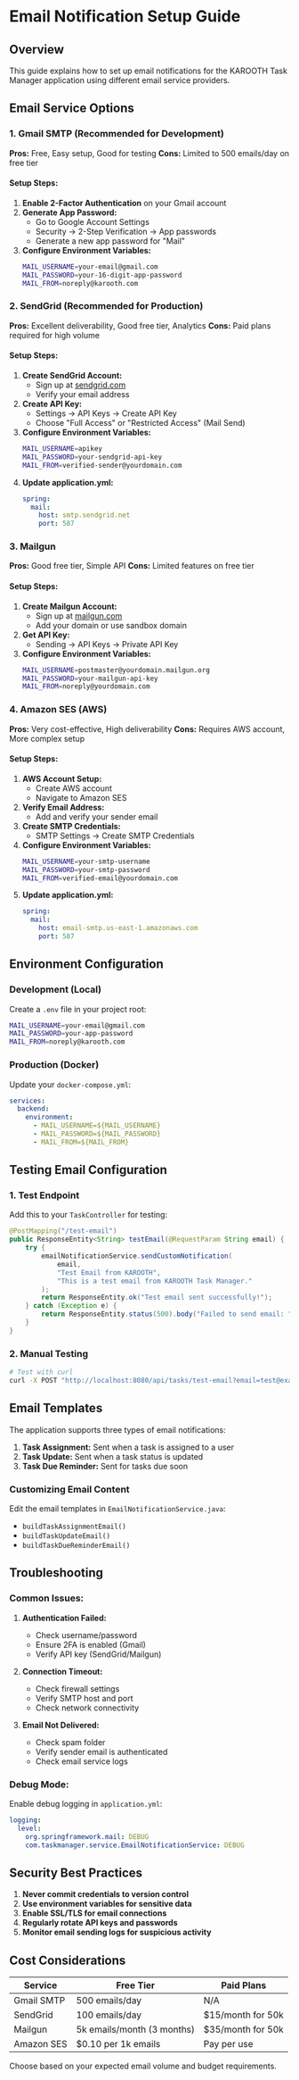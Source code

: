 # Email Notification Setup Guide

## Overview
This guide explains how to set up email notifications for the KAROOTH Task Manager application using different email service providers.

## Email Service Options

### 1. Gmail SMTP (Recommended for Development)
**Pros:** Free, Easy setup, Good for testing
**Cons:** Limited to 500 emails/day on free tier

#### Setup Steps:
1. **Enable 2-Factor Authentication** on your Gmail account
2. **Generate App Password:**
   - Go to Google Account Settings
   - Security → 2-Step Verification → App passwords
   - Generate a new app password for "Mail"
3. **Configure Environment Variables:**
   ```bash
   MAIL_USERNAME=your-email@gmail.com
   MAIL_PASSWORD=your-16-digit-app-password
   MAIL_FROM=noreply@karooth.com
   ```

### 2. SendGrid (Recommended for Production)
**Pros:** Excellent deliverability, Good free tier, Analytics
**Cons:** Paid plans required for high volume

#### Setup Steps:
1. **Create SendGrid Account:**
   - Sign up at [sendgrid.com](https://sendgrid.com)
   - Verify your email address
2. **Create API Key:**
   - Settings → API Keys → Create API Key
   - Choose "Full Access" or "Restricted Access" (Mail Send)
3. **Configure Environment Variables:**
   ```bash
   MAIL_USERNAME=apikey
   MAIL_PASSWORD=your-sendgrid-api-key
   MAIL_FROM=verified-sender@yourdomain.com
   ```
4. **Update application.yml:**
   ```yaml
   spring:
     mail:
       host: smtp.sendgrid.net
       port: 587
   ```

### 3. Mailgun
**Pros:** Good free tier, Simple API
**Cons:** Limited features on free tier

#### Setup Steps:
1. **Create Mailgun Account:**
   - Sign up at [mailgun.com](https://mailgun.com)
   - Add your domain or use sandbox domain
2. **Get API Key:**
   - Sending → API Keys → Private API Key
3. **Configure Environment Variables:**
   ```bash
   MAIL_USERNAME=postmaster@yourdomain.mailgun.org
   MAIL_PASSWORD=your-mailgun-api-key
   MAIL_FROM=noreply@yourdomain.com
   ```

### 4. Amazon SES (AWS)
**Pros:** Very cost-effective, High deliverability
**Cons:** Requires AWS account, More complex setup

#### Setup Steps:
1. **AWS Account Setup:**
   - Create AWS account
   - Navigate to Amazon SES
2. **Verify Email Address:**
   - Add and verify your sender email
3. **Create SMTP Credentials:**
   - SMTP Settings → Create SMTP Credentials
4. **Configure Environment Variables:**
   ```bash
   MAIL_USERNAME=your-smtp-username
   MAIL_PASSWORD=your-smtp-password
   MAIL_FROM=verified-email@yourdomain.com
   ```
5. **Update application.yml:**
   ```yaml
   spring:
     mail:
       host: email-smtp.us-east-1.amazonaws.com
       port: 587
   ```

## Environment Configuration

### Development (Local)
Create a `.env` file in your project root:
```bash
MAIL_USERNAME=your-email@gmail.com
MAIL_PASSWORD=your-app-password
MAIL_FROM=noreply@karooth.com
```

### Production (Docker)
Update your `docker-compose.yml`:
```yaml
services:
  backend:
    environment:
      - MAIL_USERNAME=${MAIL_USERNAME}
      - MAIL_PASSWORD=${MAIL_PASSWORD}
      - MAIL_FROM=${MAIL_FROM}
```

## Testing Email Configuration

### 1. Test Endpoint
Add this to your `TaskController` for testing:
```java
@PostMapping("/test-email")
public ResponseEntity<String> testEmail(@RequestParam String email) {
    try {
        emailNotificationService.sendCustomNotification(
            email, 
            "Test Email from KAROOTH", 
            "This is a test email from KAROOTH Task Manager."
        );
        return ResponseEntity.ok("Test email sent successfully!");
    } catch (Exception e) {
        return ResponseEntity.status(500).body("Failed to send email: " + e.getMessage());
    }
}
```

### 2. Manual Testing
```bash
# Test with curl
curl -X POST "http://localhost:8080/api/tasks/test-email?email=test@example.com"
```

## Email Templates

The application supports three types of email notifications:

1. **Task Assignment:** Sent when a task is assigned to a user
2. **Task Update:** Sent when a task status is updated
3. **Task Due Reminder:** Sent for tasks due soon

### Customizing Email Content
Edit the email templates in `EmailNotificationService.java`:
- `buildTaskAssignmentEmail()`
- `buildTaskUpdateEmail()`
- `buildTaskDueReminderEmail()`

## Troubleshooting

### Common Issues:

1. **Authentication Failed:**
   - Check username/password
   - Ensure 2FA is enabled (Gmail)
   - Verify API key (SendGrid/Mailgun)

2. **Connection Timeout:**
   - Check firewall settings
   - Verify SMTP host and port
   - Check network connectivity

3. **Email Not Delivered:**
   - Check spam folder
   - Verify sender email is authenticated
   - Check email service logs

### Debug Mode:
Enable debug logging in `application.yml`:
```yaml
logging:
  level:
    org.springframework.mail: DEBUG
    com.taskmanager.service.EmailNotificationService: DEBUG
```

## Security Best Practices

1. **Never commit credentials to version control**
2. **Use environment variables for sensitive data**
3. **Enable SSL/TLS for email connections**
4. **Regularly rotate API keys and passwords**
5. **Monitor email sending logs for suspicious activity**

## Cost Considerations

| Service | Free Tier | Paid Plans |
|---------|-----------|------------|
| Gmail SMTP | 500 emails/day | N/A |
| SendGrid | 100 emails/day | $15/month for 50k |
| Mailgun | 5k emails/month (3 months) | $35/month for 50k |
| Amazon SES | $0.10 per 1k emails | Pay per use |

Choose based on your expected email volume and budget requirements.
